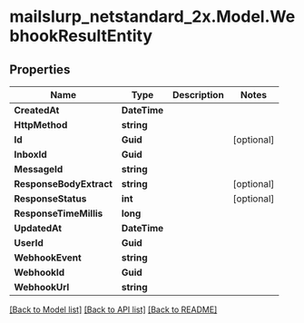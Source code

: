 # mailslurp_netstandard_2x.Model.WebhookResultEntity

## Properties

Name | Type | Description | Notes
------------ | ------------- | ------------- | -------------
**CreatedAt** | **DateTime** |  | 
**HttpMethod** | **string** |  | 
**Id** | **Guid** |  | [optional] 
**InboxId** | **Guid** |  | 
**MessageId** | **string** |  | 
**ResponseBodyExtract** | **string** |  | [optional] 
**ResponseStatus** | **int** |  | [optional] 
**ResponseTimeMillis** | **long** |  | 
**UpdatedAt** | **DateTime** |  | 
**UserId** | **Guid** |  | 
**WebhookEvent** | **string** |  | 
**WebhookId** | **Guid** |  | 
**WebhookUrl** | **string** |  | 

[[Back to Model list]](../README#documentation-for-models) [[Back to API list]](../README#documentation-for-api-endpoints) [[Back to README]](../README)

